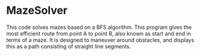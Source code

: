 # MazeSolver
This code solves mazes based on a BFS algorithm.
This program gives the most efficient route from point A to point B, also known as start and end in terms of a maze. It is designed to maneuver around obstacles, and displays this as a path consisting of straight line segments.

